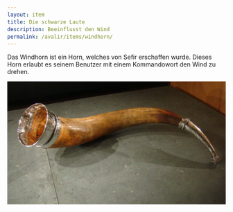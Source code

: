 ```yaml
---
layout: item
title: Die schwarze Laute
description: Beeinflusst den Wind
permalink: /avalir/items/windhorn/
---
```


Das Windhorn ist ein Horn, welches von Sefir erschaffen wurde. Dieses Horn erlaubt es seinem Benutzer mit einem Kommandowort den Wind zu drehen.  

![Windhorn](/assets/images/avalir/items/Drinkhoorn_roordahuizum.JPG)